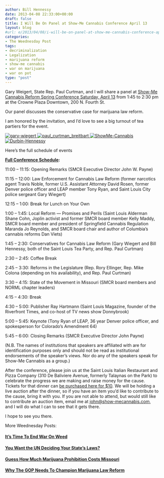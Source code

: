 ```yaml
---
author: Bill Hennessy
date: 2013-04-08 22:33:00+00:00
draft: false
title: I Will Be On Panel at Show-Me Cannabis Conference April 13
layout: blog
#url: e/2013/04/08/i-will-be-on-panel-at-show-me-cannabis-conference-april-13/
categories:
- The Weednesday Post
tags:
- decriminalization
- Legalization
- marijuana reform
- show-me cannabis
- war on marijuana
- war on pot
type: "post"
---
```


Gary Weigert, State Rep. Paul Curtman, and I will share a panel at [Show-Me Cannabis Reform Spring Conference Saturday, April 13](https://secure.nationalcannabiscoalition.com/page/contribute/spring-cannabis-law-reform-conference) from 1:45 to 2:30 pm at the Crowne Plaza Downtown, 200 N. Fourth St.

Our panel discusses the conservative case for marijuana law reform. 

I am honored by the invitation, and I’d love to see a big turnout of tea partiers for the event.

[![gary-wiegert](https://hennessysview.com/wp-content/uploads/2013/04/gary-wiegert_thumb.jpg)
](https://hennessysview.com/wp-content/uploads/2013/04/gary-wiegert.jpg)[![paul_curtman_breitbart](https://hennessysview.com/wp-content/uploads/2013/04/paul_curtman_breitbart_thumb.jpg)
](https://hennessysview.com/wp-content/uploads/2013/04/paul_curtman_breitbart.jpg) [![ShowMe-Cannabis](https://hennessysview.com/wp-content/uploads/2013/04/ShowMe-Cannabis1.png)
](https://secure.nationalcannabiscoalition.com/page/contribute/spring-cannabis-law-reform-conference) [![Durbin-Hennessy](https://hennessysview.com/wp-content/uploads/2013/04/Durbin-Hennessy_thumb.png)
](https://hennessysview.com/wp-content/uploads/2013/04/Durbin-Hennessy.png)

Here’s the full schedule of events

**[Full Conference Schedule](https://show-mecannabis.com/events/):**

11:00 – 11:15: Opening Remarks (SMCR Executive Director John W. Payne) 

11:15 – 12:00: Law Enforcement for Cannabis Law Reform (former narcotics agent Travis Noble, former U.S. Assistant Attorney David Rosen, former Denver police officer and LEAP member Tony Ryan, and Saint Louis City police sergeant Gary Wiegert) 

12:15 – 1:00: Break for Lunch on Your Own 

1:00 – 1:45: Local Reform — Promises and Perils (Saint Louis Alderman Shane Cohn, Joplin activist and former SMCR board member Kelly Maddy, SMCR board member and president of Springfield Cannabis Regulation Maranda Jo Reynolds, and SMCR board chair and author of Columbia’s cannabis reforms Dan Viets) 

1:45 – 2:30: Conservatives for Cannabis Law Reform (Gary Wiegert and Bill Hennessy, both of the Saint Louis Tea Party, and Rep. Paul Curtman) 

2:30 – 2:45: Coffee Break 

2:45 – 3:30: Reforms in the Legislature (Rep. Rory Ellinger, Rep. Mike Colona (depending on his availability), and Rep. Paul Curtman) 

3:30 – 4:15: State of the Movement in Missouri (SMCR board members and NORML chapter leaders) 

4:15 – 4:30: Break 

4:30 – 5:00: Publisher Ray Hartmann (Saint Louis Magazine, founder of the Riverfront Times, and co-host of TV news show Donnybrook) 

5:00 – 5:45: Keynote (Tony Ryan of LEAP, 36 year Denver police officer, and spokesperson for Colorado’s Amendment 64) 

5:45 – 6:00: Closing Remarks (SMCR Executive Director John Payne) 

(N.B. The names of institutions that speakers are affiliated with are for identification purposes only and should not be read as institutional endorsements of the speaker’s views. Nor do any of the speakers speak for Show-Me Cannabis as a group.) 

After the conference, please join us at the Saint Louis Italian Restaurant and Pizza Company (310 De Baliviere Avenue, formerly Talaynas on the Park) to celebrate the progress we are making and raise money for the cause. Tickets for that dinner can [be purchased here for $10](https://legalize.nationalcannabiscoalition.com/page/m/2b6f7c91/1b691fdd/69b5aa83/1d2ac8c5/3410475142/VEsF/). We will be holding a live auction after the dinner, so if you have an item you’d like to contribute to the cause, bring it with you. If you are not able to attend, but would still like to contribute an auction item, email me at john@show-mecannabis.com, and I will do what I can to see that it gets there. 

I hope to see you there.

More Weednesday Posts:

#### [It’s Time To End War On Weed](https://hennessysview.com/2013/01/01/its-time-to-end-war-on-weed/)

#### [You Want the UN Deciding Your State’s Laws?](https://hennessysview.com/2013/03/20/the-weednesday-post-you-want-the-un-deciding-your-states-laws/)

#### [Guess How Much Marijuana Prohibition Costs Missouri](https://hennessysview.com/2013/03/13/the-weednesday-post-guess-how-much-marijuana-prohibition-cost-missouri/)

#### [Why The GOP Needs To Champion Marijuana Law Reform](https://hennessysview.com/2013/02/27/weednesday-post-why-the-gop-needs-to-champion-marijuana-law-reform/)

